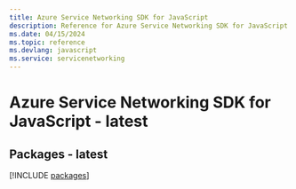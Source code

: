```yaml
---
title: Azure Service Networking SDK for JavaScript
description: Reference for Azure Service Networking SDK for JavaScript
ms.date: 04/15/2024
ms.topic: reference
ms.devlang: javascript
ms.service: servicenetworking
---
```

# Azure Service Networking SDK for JavaScript - latest
## Packages - latest
[!INCLUDE [packages](service-networking-index.md)]